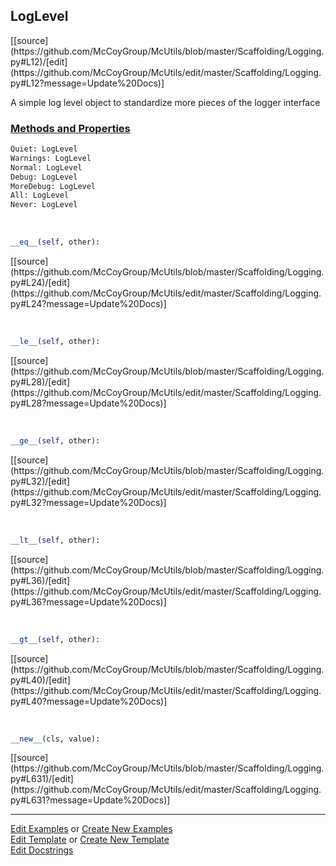 ## <a id="McUtils.Scaffolding.Logging.LogLevel">LogLevel</a> 
<div class="docs-source-link" markdown="1">
[[source](https://github.com/McCoyGroup/McUtils/blob/master/Scaffolding/Logging.py#L12)/[edit](https://github.com/McCoyGroup/McUtils/edit/master/Scaffolding/Logging.py#L12?message=Update%20Docs)]
</div>

A simple log level object to standardize more pieces of the logger interface

<div class="collapsible-section">
 <div class="collapsible-section collapsible-section-header" markdown="1">
 
### <a class="collapse-link" data-toggle="collapse" href="#methods">Methods and Properties</a> <a class="float-right" data-toggle="collapse" href="#methods"><i class="fa fa-chevron-down"></i></a>

 </div>
 <div class="collapsible-section collapsible-section-body collapse" id="methods" markdown="1">

```python
Quiet: LogLevel
Warnings: LogLevel
Normal: LogLevel
Debug: LogLevel
MoreDebug: LogLevel
All: LogLevel
Never: LogLevel
```
<a id="McUtils.Scaffolding.Logging.LogLevel.__eq__" class="docs-object-method">&nbsp;</a> 
```python
__eq__(self, other): 
```
<div class="docs-source-link" markdown="1">
[[source](https://github.com/McCoyGroup/McUtils/blob/master/Scaffolding/Logging.py#L24)/[edit](https://github.com/McCoyGroup/McUtils/edit/master/Scaffolding/Logging.py#L24?message=Update%20Docs)]
</div>

<a id="McUtils.Scaffolding.Logging.LogLevel.__le__" class="docs-object-method">&nbsp;</a> 
```python
__le__(self, other): 
```
<div class="docs-source-link" markdown="1">
[[source](https://github.com/McCoyGroup/McUtils/blob/master/Scaffolding/Logging.py#L28)/[edit](https://github.com/McCoyGroup/McUtils/edit/master/Scaffolding/Logging.py#L28?message=Update%20Docs)]
</div>

<a id="McUtils.Scaffolding.Logging.LogLevel.__ge__" class="docs-object-method">&nbsp;</a> 
```python
__ge__(self, other): 
```
<div class="docs-source-link" markdown="1">
[[source](https://github.com/McCoyGroup/McUtils/blob/master/Scaffolding/Logging.py#L32)/[edit](https://github.com/McCoyGroup/McUtils/edit/master/Scaffolding/Logging.py#L32?message=Update%20Docs)]
</div>

<a id="McUtils.Scaffolding.Logging.LogLevel.__lt__" class="docs-object-method">&nbsp;</a> 
```python
__lt__(self, other): 
```
<div class="docs-source-link" markdown="1">
[[source](https://github.com/McCoyGroup/McUtils/blob/master/Scaffolding/Logging.py#L36)/[edit](https://github.com/McCoyGroup/McUtils/edit/master/Scaffolding/Logging.py#L36?message=Update%20Docs)]
</div>

<a id="McUtils.Scaffolding.Logging.LogLevel.__gt__" class="docs-object-method">&nbsp;</a> 
```python
__gt__(self, other): 
```
<div class="docs-source-link" markdown="1">
[[source](https://github.com/McCoyGroup/McUtils/blob/master/Scaffolding/Logging.py#L40)/[edit](https://github.com/McCoyGroup/McUtils/edit/master/Scaffolding/Logging.py#L40?message=Update%20Docs)]
</div>

<a id="enum.Enum.__new__" class="docs-object-method">&nbsp;</a> 
```python
__new__(cls, value): 
```
<div class="docs-source-link" markdown="1">
[[source](https://github.com/McCoyGroup/McUtils/blob/master/Scaffolding/Logging.py#L631)/[edit](https://github.com/McCoyGroup/McUtils/edit/master/Scaffolding/Logging.py#L631?message=Update%20Docs)]
</div>

 </div>
</div>




___

[Edit Examples](https://github.com/McCoyGroup/McUtils/edit/gh-pages/ci/examples/McUtils/Scaffolding/Logging/LogLevel.md) or 
[Create New Examples](https://github.com/McCoyGroup/McUtils/new/gh-pages/?filename=ci/examples/McUtils/Scaffolding/Logging/LogLevel.md) <br/>
[Edit Template](https://github.com/McCoyGroup/McUtils/edit/gh-pages/ci/docs/McUtils/Scaffolding/Logging/LogLevel.md) or 
[Create New Template](https://github.com/McCoyGroup/McUtils/new/gh-pages/?filename=ci/docs/templates/McUtils/Scaffolding/Logging/LogLevel.md) <br/>
[Edit Docstrings](https://github.com/McCoyGroup/McUtils/edit/master/Scaffolding/Logging.py#L12?message=Update%20Docs)